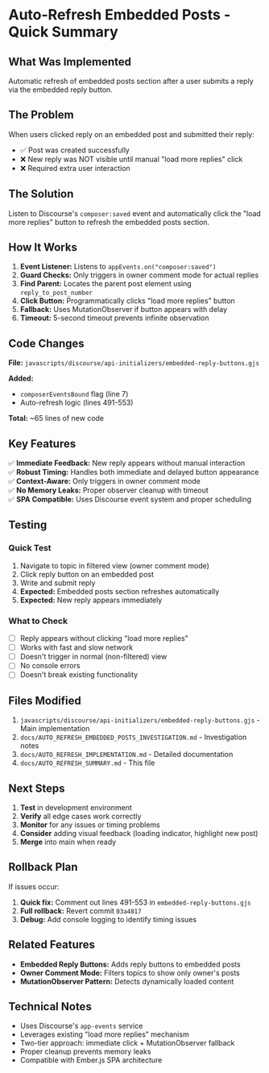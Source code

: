 # Auto-Refresh Embedded Posts - Quick Summary

## What Was Implemented

Automatic refresh of embedded posts section after a user submits a reply via the embedded reply button.

## The Problem

When users clicked reply on an embedded post and submitted their reply:
- ✅ Post was created successfully
- ❌ New reply was NOT visible until manual "load more replies" click
- ❌ Required extra user interaction

## The Solution

Listen to Discourse's `composer:saved` event and automatically click the "load more replies" button to refresh the embedded posts section.

## How It Works

1. **Event Listener:** Listens to `appEvents.on("composer:saved")`
2. **Guard Checks:** Only triggers in owner comment mode for actual replies
3. **Find Parent:** Locates the parent post element using `reply_to_post_number`
4. **Click Button:** Programmatically clicks "load more replies" button
5. **Fallback:** Uses MutationObserver if button appears with delay
6. **Timeout:** 5-second timeout prevents infinite observation

## Code Changes

**File:** `javascripts/discourse/api-initializers/embedded-reply-buttons.gjs`

**Added:**
- `composerEventsBound` flag (line 7)
- Auto-refresh logic (lines 491-553)

**Total:** ~65 lines of new code

## Key Features

✅ **Immediate Feedback:** New reply appears without manual interaction  
✅ **Robust Timing:** Handles both immediate and delayed button appearance  
✅ **Context-Aware:** Only triggers in owner comment mode  
✅ **No Memory Leaks:** Proper observer cleanup with timeout  
✅ **SPA Compatible:** Uses Discourse event system and proper scheduling  

## Testing

### Quick Test
1. Navigate to topic in filtered view (owner comment mode)
2. Click reply button on an embedded post
3. Write and submit reply
4. **Expected:** Embedded posts section refreshes automatically
5. **Expected:** New reply appears immediately

### What to Check
- [ ] Reply appears without clicking "load more replies"
- [ ] Works with fast and slow network
- [ ] Doesn't trigger in normal (non-filtered) view
- [ ] No console errors
- [ ] Doesn't break existing functionality

## Files Modified

1. `javascripts/discourse/api-initializers/embedded-reply-buttons.gjs` - Main implementation
2. `docs/AUTO_REFRESH_EMBEDDED_POSTS_INVESTIGATION.md` - Investigation notes
3. `docs/AUTO_REFRESH_IMPLEMENTATION.md` - Detailed documentation
4. `docs/AUTO_REFRESH_SUMMARY.md` - This file

## Next Steps

1. **Test** in development environment
2. **Verify** all edge cases work correctly
3. **Monitor** for any issues or timing problems
4. **Consider** adding visual feedback (loading indicator, highlight new post)
5. **Merge** into main when ready

## Rollback Plan

If issues occur:
1. **Quick fix:** Comment out lines 491-553 in `embedded-reply-buttons.gjs`
2. **Full rollback:** Revert commit `03a4817`
3. **Debug:** Add console logging to identify timing issues

## Related Features

- **Embedded Reply Buttons:** Adds reply buttons to embedded posts
- **Owner Comment Mode:** Filters topics to show only owner's posts
- **MutationObserver Pattern:** Detects dynamically loaded content

## Technical Notes

- Uses Discourse's `app-events` service
- Leverages existing "load more replies" mechanism
- Two-tier approach: immediate click + MutationObserver fallback
- Proper cleanup prevents memory leaks
- Compatible with Ember.js SPA architecture


